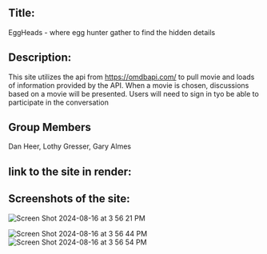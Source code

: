 ## Title:
EggHeads - where egg hunter gather to find the hidden details

## Description:
This site utilizes the api from https://omdbapi.com/ to pull movie and loads of information provided by the API. When a movie is chosen, discussions based on a movie will be presented. Users will need to sign in tyo be able to participate in the conversation

## Group Members
Dan Heer, Lothy Gresser, Gary Almes

## link to the site in render: 

## Screenshots of the site: 
![Screen Shot 2024-08-16 at 3 56 21 PM](https://github.com/user-attachments/assets/2dcf0d21-8e3e-4e8a-a1a7-643cf93da87d)

![Screen Shot 2024-08-16 at 3 56 44 PM](https://github.com/user-attachments/assets/f438fe73-e2c0-46bf-b2a7-b7651f04ffba)
![Screen Shot 2024-08-16 at 3 56 54 PM](https://github.com/user-attachments/assets/190afd76-b5ae-48b6-9957-8751ddb44757)
